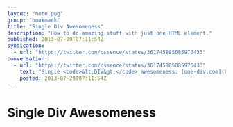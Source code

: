 ```yaml
---
layout: "note.pug"
group: "bookmark"
title: "Single Div Awesomeness"
description: "How to do amazing stuff with just one HTML element."
published: 2013-07-29T07:11:54Z
syndication:
  - url: "https://twitter.com/cssence/status/361745885085970433"
conversation:
  - url: "https://twitter.com/cssence/status/361745885085970433"
    text: "Single <code>&lt;DIV&gt;</code> awesomeness. [one-div.com](http://one-div.com/)"
    posted: 2013-07-29T07:11:54Z
---
```


# Single Div Awesomeness
